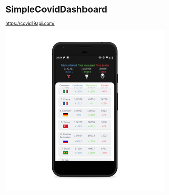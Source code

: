 # SimpleCovidDashboard
https://covid19api.com/

<img src="https://github.com/IllidanStormrage1/SimpleCovidDashboard/blob/master/Screenshots/screen-1.png"/> 
